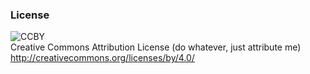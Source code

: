 ### License 
![CCBY](../assets/by.png)  
Creative Commons Attribution License (do whatever, just attribute me) http://creativecommons.org/licenses/by/4.0/